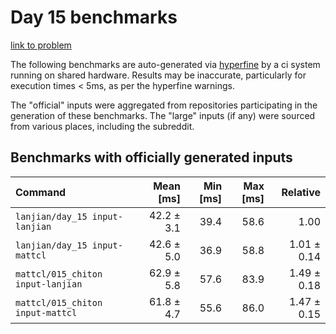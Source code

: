 # Day 15 benchmarks

[link to problem](http://adventofcode.com/2021/day/15)

The following benchmarks are auto-generated via [hyperfine](https://github.com/sharkdp/hyperfine) by a ci system running on shared hardware. Results may be inaccurate, particularly for execution times < 5ms, as per the hyperfine warnings.

The "official" inputs were aggregated from repositories participating in the generation of these benchmarks. The "large" inputs (if any) were sourced from various places, including the subreddit.

## Benchmarks with officially generated inputs
| Command | Mean [ms] | Min [ms] | Max [ms] | Relative |
|:---|---:|---:|---:|---:|
| `lanjian/day_15 input-lanjian` | 42.2 ± 3.1 | 39.4 | 58.6 | 1.00 |
| `lanjian/day_15 input-mattcl` | 42.6 ± 5.0 | 36.9 | 58.8 | 1.01 ± 0.14 |
| `mattcl/015_chiton input-lanjian` | 62.9 ± 5.8 | 57.6 | 83.9 | 1.49 ± 0.18 |
| `mattcl/015_chiton input-mattcl` | 61.8 ± 4.7 | 55.6 | 86.0 | 1.47 ± 0.15 |
